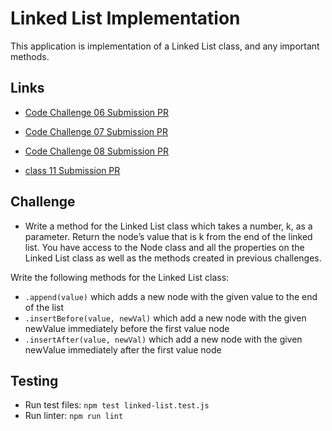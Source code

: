 # Linked List Implementation



This application is implementation of a Linked List class, and any important methods.
    
## Links
- [Code Challenge 06 Submission PR](https://github.com/Thomas720/data-structures-and-algorithms/pull/14)
- [Code Challenge 07 Submission PR](https://github.com/Thomas720/data-structures-and-algorithms/pull/16)

- [Code Challenge 08 Submission PR](https://github.com/Thomas720/data-structures-and-algorithms/pull/19)
- [class 11 Submission PR](https://github.com/Thomas720/data-structures-and-algorithms/pull/22)


    
## Challenge

-   Write a method for the Linked List class which takes a number, k, as a parameter. Return the node’s value that is k from the end of the linked list. You have access to the Node class and all the properties on the Linked List class as well as the methods created in previous challenges.

Write the following methods for the Linked List class:
- `.append(value)` which adds a new node with the given value to the end of the list
- `.insertBefore(value, newVal)` which add a new node with the given newValue immediately before the first value node
- `.insertAfter(value, newVal)` which add a new node with the given newValue immediately after the first value node
    
## Testing
 - Run test files: `npm test linked-list.test.js`
 - Run linter: `npm run lint`
